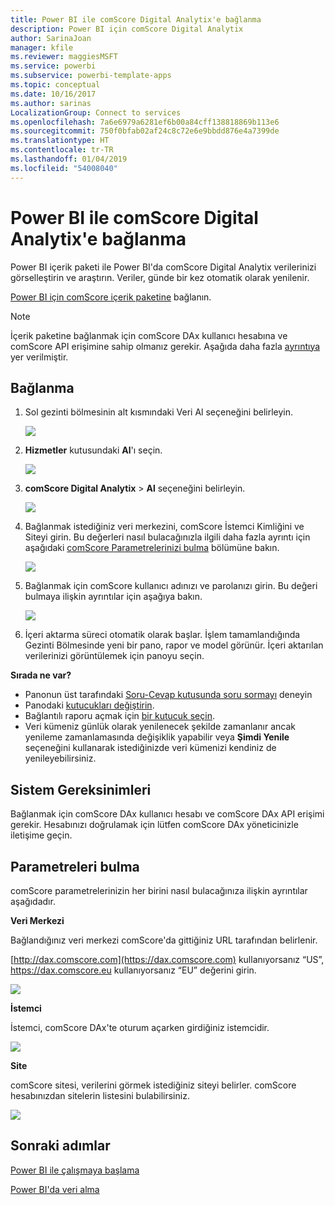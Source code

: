 ```yaml
---
title: Power BI ile comScore Digital Analytix'e bağlanma
description: Power BI için comScore Digital Analytix
author: SarinaJoan
manager: kfile
ms.reviewer: maggiesMSFT
ms.service: powerbi
ms.subservice: powerbi-template-apps
ms.topic: conceptual
ms.date: 10/16/2017
ms.author: sarinas
LocalizationGroup: Connect to services
ms.openlocfilehash: 7a6e6979a6281ef6b00a84cff138818869b113e6
ms.sourcegitcommit: 750f0bfab02af24c8c72e6e9bbdd876e4a7399de
ms.translationtype: HT
ms.contentlocale: tr-TR
ms.lasthandoff: 01/04/2019
ms.locfileid: "54008040"
---
```

# <a name="connect-to-comscore-digital-analytix-with-power-bi"></a>Power BI ile comScore Digital Analytix'e bağlanma
Power BI içerik paketi ile Power BI'da comScore Digital Analytix verilerinizi görselleştirin ve araştırın. Veriler, günde bir kez otomatik olarak yenilenir.

[Power BI için comScore içerik paketine](https://app.powerbi.com/getdata/services/comscore) bağlanın.

>[!NOTE]
>İçerik paketine bağlanmak için comScore DAx kullanıcı hesabına ve comScore API erişimine sahip olmanız gerekir. Aşağıda daha fazla [ayrıntıya](#Requirements) yer verilmiştir.

## <a name="how-to-connect"></a>Bağlanma
1. Sol gezinti bölmesinin alt kısmındaki Veri Al seçeneğini belirleyin.
   
   ![](media/service-connect-to-connect-to/getdata.png)
2. **Hizmetler** kutusundaki **Al**'ı seçin.
   
   ![](media/service-connect-to-connect-to/services.png)
3. **comScore Digital Analytix** \> **Al** seçeneğini belirleyin.
   
   ![](media/service-connect-to-connect-to/comscore.png)
4. Bağlanmak istediğiniz veri merkezini, comScore İstemci Kimliğini ve Siteyi girin. Bu değerleri nasıl bulacağınızla ilgili daha fazla ayrıntı için aşağıdaki [comScore Parametrelerinizi bulma](#FindingParams) bölümüne bakın.
   
   ![](media/service-connect-to-connect-to/parameters.png)
5. Bağlanmak için comScore kullanıcı adınızı ve parolanızı girin. Bu değeri bulmaya ilişkin ayrıntılar için aşağıya bakın.
   
   ![](media/service-connect-to-connect-to/creds.png)
6. İçeri aktarma süreci otomatik olarak başlar. İşlem tamamlandığında Gezinti Bölmesinde yeni bir pano, rapor ve model görünür. İçeri aktarılan verilerinizi görüntülemek için panoyu seçin.

**Sırada ne var?**

* Panonun üst tarafındaki [Soru-Cevap kutusunda soru sormayı](consumer/end-user-q-and-a.md) deneyin
* Panodaki [kutucukları değiştirin](service-dashboard-edit-tile.md).
* Bağlantılı raporu açmak için [bir kutucuk seçin](consumer/end-user-tiles.md).
* Veri kümeniz günlük olarak yenilenecek şekilde zamanlanır ancak yenileme zamanlamasında değişiklik yapabilir veya **Şimdi Yenile** seçeneğini kullanarak istediğinizde veri kümenizi kendiniz de yenileyebilirsiniz.

<a name="Requirements"></a>

## <a name="system-requirements"></a>Sistem Gereksinimleri
Bağlanmak için comScore DAx kullanıcı hesabı ve comScore DAx API erişimi gerekir. Hesabınızı doğrulamak için lütfen comScore DAx yöneticinizle iletişime geçin.

<a name="FindingParams"></a>

## <a name="finding-parameters"></a>Parametreleri bulma
comScore parametrelerinizin her birini nasıl bulacağınıza ilişkin ayrıntılar aşağıdadır.

**Veri Merkezi**

Bağlandığınız veri merkezi comScore'da gittiğiniz URL tarafından belirlenir.

[http://dax.comscore.com](https://dax.comscore.com) kullanıyorsanız “US”, https://dax.comscore.eu kullanıyorsanız “EU” değerini girin.

![](media/service-connect-to-connect-to/comscore_url.png) 

**İstemci**

İstemci, comScore DAx'te oturum açarken girdiğiniz istemcidir.

![](media/service-connect-to-connect-to/comscore_signin.png) 

**Site**

comScore sitesi, verilerini görmek istediğiniz siteyi belirler. comScore hesabınızdan sitelerin listesini bulabilirsiniz.

![](media/service-connect-to-connect-to/comscore_sites.png)

## <a name="next-steps"></a>Sonraki adımlar
[Power BI ile çalışmaya başlama](service-get-started.md)

[Power BI'da veri alma](service-get-data.md)

